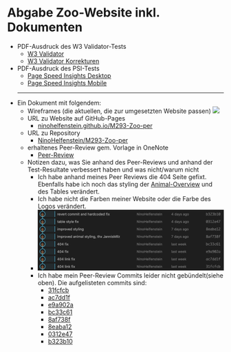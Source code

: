 # Abgabe Zoo-Website inkl. Dokumenten

- PDF-Ausdruck des W3 Validator-Tests
  - [W3 Validator](https://github.com/NinoHelfenstein/M293-Zoo-per/blob/main/abgaben/w3Validator.pdf)
  - [W3 Validator Korrekturen](https://github.com/NinoHelfenstein/M293-Zoo-per/blob/main/abgaben/w3ValidatorFixed.pdf)
- PDF-Ausdruck des PSI-Tests
  - [Page Speed Insights Desktop](https://github.com/NinoHelfenstein/M293-Zoo-per/blob/main/abgaben/pageSpeedInsightsDesktop.pdf)
  - [Page Speed Insights Mobile](https://github.com/NinoHelfenstein/M293-Zoo-per/blob/main/abgaben/pageSpeedInsightsMobile.pdf)
  ***
- Ein Dokument mit folgendem:
  - Wireframes (die aktuellen, die zur umgesetzten Website passen)
    ![](https://ninohelfenstein.github.io/M293-Zoo-per/wireframe.jpg)
  - URL zu Website auf GitHub-Pages
    - [ninohelfenstein.github.io/M293-Zoo-per](https://ninohelfenstein.github.io/M293-Zoo-per)
  - URL zu Repository
    - [NinoHelfenstein/M293-Zoo-per](https://github.com/NinoHelfenstein/M293-Zoo-per)
  - erhaltenes Peer-Review gem. Vorlage in OneNote
    - [Peer-Review](https://github.com/NinoHelfenstein/M293-Zoo-per/blob/main/abgaben/peerReview.md)
  - Notizen dazu, was Sie anhand des Peer-Reviews und anhand der Test-Resultate verbessert haben und was nicht/warum nicht
    - Ich habe anhand meines Peer Reviews die 404 Seite gefixt. Ebenfalls habe ich noch das styling der [Animal-Overview](https://ninohelfenstein.github.io/M293-Zoo-per/screens/animals/animals.html) und des Tables verändert.
    - Ich habe nicht die Farben meiner Website oder die Farbe des Logos verändert.
    - ![](https://github.com/NinoHelfenstein/M293-Zoo-per/blob/main/abgaben/peerReviewCommits.png)
    - Ich habe mein Peer-Review Commits leider nicht gebündelt(siehe oben). Die aufgelisteten commits sind:
      - [31fcfcb](https://github.com/NinoHelfenstein/M293-Zoo-per/commit/31fcfcb78a79274763d9a31aa8730734181daf2f)
      - [ac7dd1f](https://github.com/NinoHelfenstein/M293-Zoo-per/commit/ac7dd1ff5955fd267754f0fa05885faecaf1e514)
      - [e9a902a](https://github.com/NinoHelfenstein/M293-Zoo-per/commit/e9a902a024116bd0056009a05417394c6f014031)
      - [bc33c61](https://github.com/NinoHelfenstein/M293-Zoo-per/commit/e9a902a024116bd0056009a05417394c6f014031)
      - [8af738f](https://github.com/NinoHelfenstein/M293-Zoo-per/commit/8af738f75a061769686357a02a60a75e91557d98)
      - [8eaba12](https://github.com/NinoHelfenstein/M293-Zoo-per/commit/8eaba1282c9662ae22e5216c4d412a34b0b4371b)
      - [0312e47](https://github.com/NinoHelfenstein/M293-Zoo-per/commit/0312e47988d01d38417e6a4bc34b207d235197d9)
      - [b323b10](https://github.com/NinoHelfenstein/M293-Zoo-per/commit/b323b106e3a53c723ea76b71b4133b8f80db4205)
